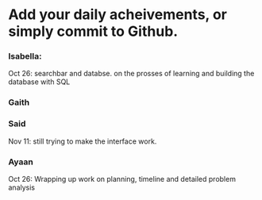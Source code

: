 # Add your daily acheivements, or simply commit to Github.

### Isabella:
Oct 26: searchbar and databse. on the prosses of learning and building the database with SQL

### Gaith

### Said
Nov 11: still trying to make the interface work.
### Ayaan
Oct 26: Wrapping up work on planning, timeline and detailed problem analysis
